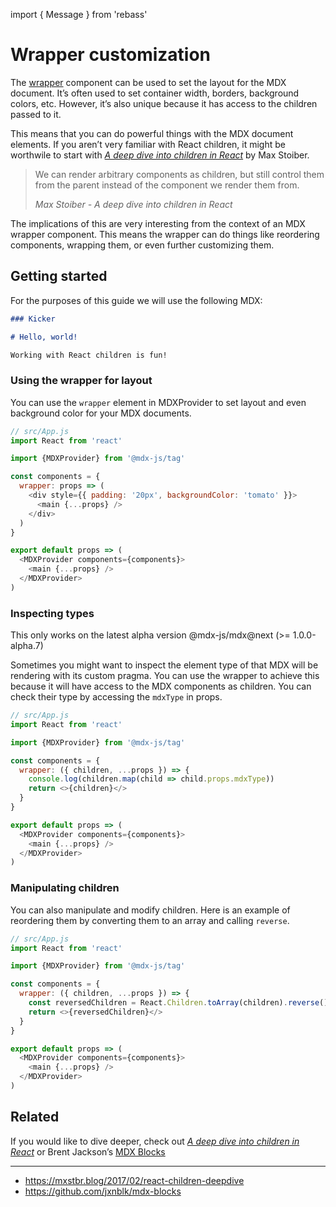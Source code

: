 import { Message } from 'rebass'

# Wrapper customization

The [wrapper](/getting-started#using-the-wrapper) component can be used
to set the layout for the MDX document.  It’s often used to set container
width, borders, background colors, etc.  However, it’s also unique because
it has access to the children passed to it.

This means that you can do powerful things with the MDX document elements.
If you aren’t very familiar with React children, it might be worthwile to
start with [_A deep dive into children in React_](https://mxstbr.blog/2017/02/react-children-deepdive/)
by Max Stoiber.

> We can render arbitrary components as children, but still control them from the
> parent instead of the component we render them from.
>
> _Max Stoiber - A deep dive into children in React_

The implications of this are very interesting from the context of an
MDX wrapper component.  This means the wrapper can do things like reordering
components, wrapping them, or even further customizing them.

## Getting started

For the purposes of this guide we will use the following MDX:

```md
### Kicker

# Hello, world!

Working with React children is fun!
```

### Using the wrapper for layout

You can use the `wrapper` element in MDXProvider to set layout and even
background color for your MDX documents.

```js
// src/App.js
import React from 'react'

import {MDXProvider} from '@mdx-js/tag'

const components = {
  wrapper: props => (
    <div style={{ padding: '20px', backgroundColor: 'tomato' }}>
      <main {...props} />
    </div>
  )
}

export default props => (
  <MDXProvider components={components}>
    <main {...props} />
  </MDXProvider>
)
```

### Inspecting types

<Message>
  This only works on the latest alpha version @mdx-js/mdx@next (>= 1.0.0-alpha.7)
</Message>

Sometimes you might want to inspect the element type of that
MDX will be rendering with its custom pragma.  You can use the
wrapper to achieve this because it will have access to the MDX
components as children.  You can check their type by accessing
the `mdxType` in props.

```js
// src/App.js
import React from 'react'

import {MDXProvider} from '@mdx-js/tag'

const components = {
  wrapper: ({ children, ...props }) => {
    console.log(children.map(child => child.props.mdxType))
    return <>{children}</>
  }
}

export default props => (
  <MDXProvider components={components}>
    <main {...props} />
  </MDXProvider>
)
```

### Manipulating children

You can also manipulate and modify children.  Here is an example of reordering
them by converting them to an array and calling `reverse`.

```js
// src/App.js
import React from 'react'

import {MDXProvider} from '@mdx-js/tag'

const components = {
  wrapper: ({ children, ...props }) => {
    const reversedChildren = React.Children.toArray(children).reverse()
    return <>{reversedChildren}</>
  }
}

export default props => (
  <MDXProvider components={components}>
    <main {...props} />
  </MDXProvider>
)
```

## Related

If you would like to dive deeper, check out
[_A deep dive into children in React_](https://mxstbr.blog/2017/02/react-children-deepdive/)
or Brent Jackson’s [MDX Blocks](https://github.com/jxnblk/mdx-blocks)

* * *

*   <https://mxstbr.blog/2017/02/react-children-deepdive>
*   <https://github.com/jxnblk/mdx-blocks>
